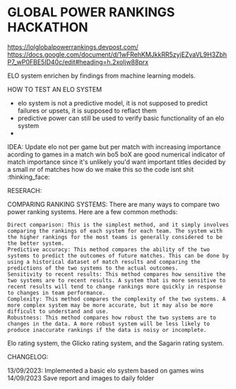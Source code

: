 # GLOBAL POWER RANKINGS HACKATHON
https://lolglobalpowerrankings.devpost.com/
https://docs.google.com/document/d/1wFRehKMJkkRR5zyjEZyaVL9H3ZbhP7_wP0FBE5ID40c/edit#heading=h.2xoljw88prx

ELO system enrichen by findings from machine learning models.

HOW TO TEST AN ELO SYSTEM

- elo system is not a predictive model, it is not supposed to predict failures or upsets, it is supposed to reflact them
- predictive power can still be used to verify basic functionality of an elo system
-

IDEA: Update elo not per game but per match with increasing importance acording to games in a match
win bo5 
boX are good numerical indicator of match importance since it's unlikely you'd want important titles decided by a small nr of matches
how do we make this so the code isnt shit :thinking_face:


RESERACH:

COMPARING RANKING SYSTEMS:
There are many ways to compare two power ranking systems. Here are a few common methods:

    Direct comparison: This is the simplest method, and it simply involves comparing the rankings of each system for each team. The system with the higher rankings for the most teams is generally considered to be the better system.
    Predictive accuracy: This method compares the ability of the two systems to predict the outcomes of future matches. This can be done by using a historical dataset of match results and comparing the predictions of the two systems to the actual outcomes.
    Sensitivity to recent results: This method compares how sensitive the two systems are to recent results. A system that is more sensitive to recent results will tend to change rankings more quickly in response to changes in team performance.
    Complexity: This method compares the complexity of the two systems. A more complex system may be more accurate, but it may also be more difficult to understand and use.
    Robustness: This method compares how robust the two systems are to changes in the data. A more robust system will be less likely to produce inaccurate rankings if the data is noisy or incomplete.


Elo rating system, the Glicko rating system, and the Sagarin rating system.




CHANGELOG:

13/09/2023:
Implemented a basic elo system  based on games wins
14/09/2023
Save report and images to daily folder